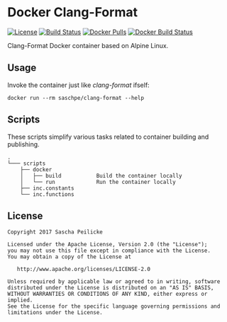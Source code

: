 # Docker Clang-Format
[![License](http://img.shields.io/:license-apache-blue.svg)](http://www.apache.org/licenses/LICENSE-2.0.html)
[![Build Status](https://travis-ci.org/saschpe/docker-clang-format.svg?branch=master)](https://travis-ci.org/saschpe/docker-clang-format)
[![Docker Pulls](https://img.shields.io/docker/pulls/saschpe/clang-format.svg)](https://hub.docker.com/r/saschpe/clang-format/)
[![Docker Build Status](https://img.shields.io/docker/build/saschpe/clang-format.svg)](https://hub.docker.com/r/saschpe/clang-format/)

Clang-Format Docker container based on Alpine Linux.


## Usage
Invoke the container just like *clang-format* ifself:

    docker run --rm saschpe/clang-format --help


## Scripts
These scripts simplify various tasks related to container building and
publishing.

    .
    └─── scripts
        ├── docker
        │   ├── build           Build the container locally
        │   └── run             Run the container locally
        ├── inc.constants
        └── inc.functions


## License

    Copyright 2017 Sascha Peilicke

    Licensed under the Apache License, Version 2.0 (the "License");
    you may not use this file except in compliance with the License.
    You may obtain a copy of the License at

       http://www.apache.org/licenses/LICENSE-2.0

    Unless required by applicable law or agreed to in writing, software
    distributed under the License is distributed on an "AS IS" BASIS,
    WITHOUT WARRANTIES OR CONDITIONS OF ANY KIND, either express or implied.
    See the License for the specific language governing permissions and
    limitations under the License.
